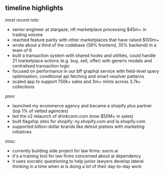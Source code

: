 ## **timeline highlights**

*most recent role:*
* senior engineer at stargaze, nft marketplace processing $45m+ in trading volume
* reached feature parity with other marketplaces that have raised $100m+
* wrote about a third of the codebase (39% frontend, 35% backend) in a team of 6
* built a transaction system with shared hooks and utilities, could handle 21 marketplace actions (e.g. buy, sell, offer) with generic modals and centralised transaction logic
* focused on performance in our bff graphql service with field-level query optimisation, conditional api fetching and smart resolver patterns
* scaled app to support 750k+ sales and 3m+ mints across 3.7k+ collections

*prev:*
* launched my ecommerce agency and became a shopify plus partner (top 1% of vetted agencies)
* led the v2 relaunch of drinkcann.com (now $50M+ in sales)
* built flagship sites for shopify: ny.shopify.com and la.shopify.com
* supported billion-dollar brands like detroit pistons with marketing initiatives

*misc:*
* currently building side project for law firms: socro.ai
* it's a training tool for law firms concerned about ai dependency
* it uses socratic questioning to help junior lawyers develop lateral thinking in a time when ai is doing a lot of their day-to-day work

